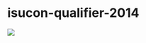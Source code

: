 isucon-qualifier-2014
=====================

![](https://www.dropbox.com/s/7qgqguabs8bk3z8/%E3%82%B9%E3%82%AF%E3%83%AA%E3%83%BC%E3%83%B3%E3%82%B7%E3%83%A7%E3%83%83%E3%83%88%202014-09-26%2018.26.26.png?dl=1)
